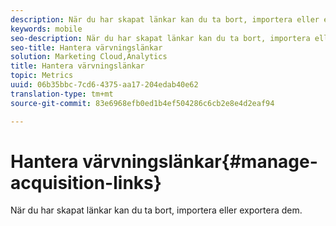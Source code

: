 ```yaml
---
description: När du har skapat länkar kan du ta bort, importera eller exportera dem.
keywords: mobile
seo-description: När du har skapat länkar kan du ta bort, importera eller exportera dem.
seo-title: Hantera värvningslänkar
solution: Marketing Cloud,Analytics
title: Hantera värvningslänkar
topic: Metrics
uuid: 06b35bbc-7cd6-4375-aa17-204edab40e62
translation-type: tm+mt
source-git-commit: 83e6968efb0ed1b4ef504286c6cb2e8e4d2eaf94

---
```



# Hantera värvningslänkar{#manage-acquisition-links}

När du har skapat länkar kan du ta bort, importera eller exportera dem.


